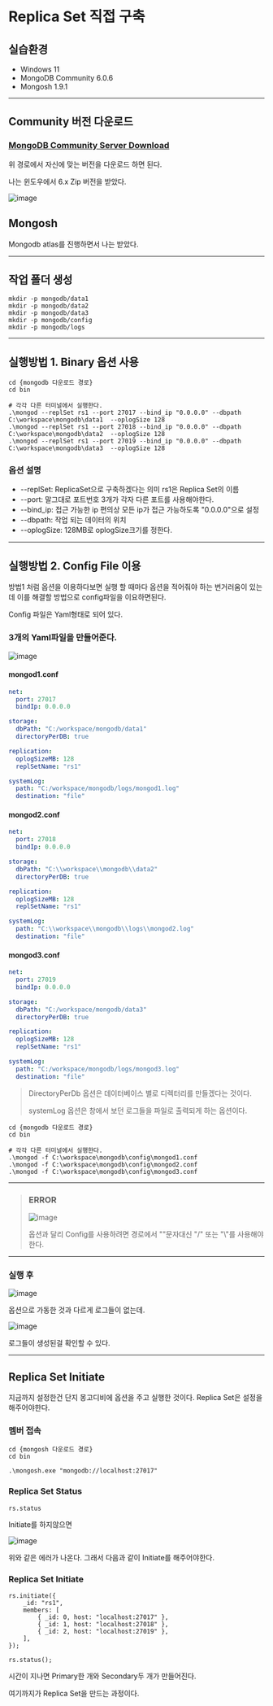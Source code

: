 # Replica Set 직접 구축

## 실습환경

- Windows 11
- MongoDB Community 6.0.6
- Mongosh 1.9.1

--- 

## Community 버전 다운로드
 
### [MongoDB Community Server Download](https://www.mongodb.com/try/download/community)

위 경로에서 자신에 맞는 버전을 다운로드 하면 된다.

나는 윈도우에서 6.x Zip 버전을 받았다.

![image](https://github.com/YoonSeok-Heo/TIL/assets/113662725/a221f07d-587f-4036-a7ea-16da1782adaa)

## Mongosh

Mongodb atlas를 진행하면서 나는 받았다.

---

## 작업 폴더 생성

```console
mkdir -p mongodb/data1
mkdir -p mongodb/data2
mkdir -p mongodb/data3
mkdir -p mongodb/config
mkdir -p mongodb/logs
```

---

## 실행방법 1. Binary 옵션 사용

```console
cd {mongodb 다운로드 경로}
cd bin

# 각각 다른 터미널에서 실행한다.
.\mongod --replSet rs1 --port 27017 --bind_ip "0.0.0.0" --dbpath C:\workspace\mongodb\data1  --oplogSize 128
.\mongod --replSet rs1 --port 27018 --bind_ip "0.0.0.0" --dbpath C:\workspace\mongodb\data2  --oplogSize 128
.\mongod --replSet rs1 --port 27019 --bind_ip "0.0.0.0" --dbpath C:\workspace\mongodb\data3  --oplogSize 128
```

### 옵션 설명

- --replSet: ReplicaSet으로 구축하겠다는 의미 rs1은 Replica Set의 이름
- --port: 말그대로 포트번호 3개가 각자 다른 포트를 사용해야한다.
- --bind_ip: 접근 가능한 ip 편의상 모든 ip가 접근 가능하도록 "0.0.0.0"으로 설정
- --dbpath: 작업 되는 데이터의 위치
- --oplogSize: 128MB로 oplogSize크기를 정한다. 

---

## 실행방법 2. Config File 이용

방법1 처럼 옵션을 이용하다보면 실행 할 때마다 옵션을 적어줘야 하는 번거러움이 있는데 이를 해결할 방법으로 config파일을 이요하면된다.

Config 파일은 Yaml형태로 되어 있다.

### 3개의 Yaml파일을 만들어준다.

![image](https://github.com/YoonSeok-Heo/TIL/assets/113662725/c0a68420-9939-4eb6-ae60-6a689f623b14)

#### mongod1.conf

```yaml
net:
  port: 27017
  bindIp: 0.0.0.0

storage:
  dbPath: "C:/workspace/mongodb/data1"
  directoryPerDB: true

replication:
  oplogSizeMB: 128
  replSetName: "rs1"

systemLog:
  path: "C:/workspace/mongodb/logs/mongod1.log"
  destination: "file"
```


#### mongod2.conf

```yaml
net:
  port: 27018
  bindIp: 0.0.0.0

storage:
  dbPath: "C:\\workspace\\mongodb\\data2"
  directoryPerDB: true

replication:
  oplogSizeMB: 128
  replSetName: "rs1"

systemLog:
  path: "C:\\workspace\\mongodb\\logs\\mongod2.log"
  destination: "file"
```


#### mongod3.conf

```yaml
net:
  port: 27019
  bindIp: 0.0.0.0

storage:
  dbPath: "C:/workspace/mongodb/data3"
  directoryPerDB: true

replication:
  oplogSizeMB: 128
  replSetName: "rs1"

systemLog:
  path: "C:/workspace/mongodb/logs/mongod3.log"
  destination: "file"
```

> DirectoryPerDb 옵션은 데이터베이스 별로 디렉터리를 만들겠다는 것이다.
> 
> systemLog 옵션은 창에서 보던 로그들을 파일로 출력되게 하는 옵션이다.

```console
cd {mongodb 다운로드 경로}
cd bin

# 각각 다른 터미널에서 실행한다.
.\mongod -f C:\workspace\mongodb\config\mongod1.conf
.\mongod -f C:\workspace\mongodb\config\mongod2.conf
.\mongod -f C:\workspace\mongodb\config\mongod3.conf
```

---

> ### ERROR 
>
> ![image](https://github.com/YoonSeok-Heo/TIL/assets/113662725/44aba60e-19ad-4d7d-a921-856bba7985e0)
>
> 옵션과 달리 Config를 사용하려면 경로에서 "\"문자대신 "/" 또는 "\\"를 사용해야한다.

---

### 실행 후

![image](https://github.com/YoonSeok-Heo/TIL/assets/113662725/7b8abddc-0ac0-4d66-8d1d-5371f218e621)

옵션으로 가동한 것과 다르게 로그들이 없는데.

![image](https://github.com/YoonSeok-Heo/TIL/assets/113662725/750dbe1d-15bb-4e60-b730-2333b4dc7bc8)

로그들이 생성된걸 확인할 수 있다.

---

## Replica Set Initiate

지금까지 설정한건 단지 몽고디비에 옵션을 주고 실행한 것이다. Replica Set은 설정을 해주어야한다.

### 멤버 접속

```console
cd {mongosh 다운로드 경로}
cd bin

.\mongosh.exe "mongodb://localhost:27017"
```

### Replica Set Status

```console
rs.status
```
Initiate를 하지않으면

![image](https://github.com/YoonSeok-Heo/TIL/assets/113662725/61c868d1-295d-40b5-b9c1-b7b431dbbed3)

위와 같은 에러가 나온다. 그래서 다음과 같이 Initiate를 해주어야한다.

### Replica Set Initiate
```console
rs.initiate({
    _id: "rs1",
    members: [
        { _id: 0, host: "localhost:27017" },
        { _id: 1, host: "localhost:27018" },
        { _id: 2, host: "localhost:27019" },
    ],
});

rs.status();
```

시간이 지나면 Primary한 개와 Secondary두 개가 만들어진다.

여기까지가 Replica Set을 만드는 과정이다.